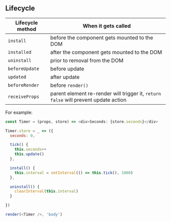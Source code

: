## Lifecycle

| Lifecycle method | When it gets called                          |
| ---------------- | -------------------------------------------- |
| `install`        | before the component gets mounted to the DOM |
| `installed`      | after the component gets mounted to the DOM  |
| `uninstall`      | prior to removal from the DOM                |
| `beforeUpdate`   | before update                           |
| `updated`    | after update                             |
| `beforeRender`   | before `render()`                           |
| `receiveProps`   | parent element re-render will trigger it, `return false` will prevent update action    |

For example:

```js
const Timer = (props, store) => <div>Seconds: {store.seconds}</div>

Timer.store = _ => ({
  seconds: 0,

  tick() {
    this.seconds++
    this.update()
  },

  install() {
    this.interval = setInterval(() => this.tick(), 1000)
  },

  uninstall() {
    clearInterval(this.interval)
  }

})

render(<Timer />, 'body')
```

